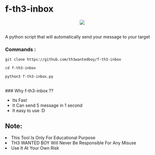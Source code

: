 # <b>f-th3-inbox</b>
<center>
<a href="https://twitter.com/th3wantedboy">
      <img src="https://img.shields.io/twitter/follow/th3wantedboy?style=social">
  </a>
      </center>
      <br/>
<p>A python script that will automatically send your message to your target</p>

### Commands :
``` shell script
git clone https://github.com/th3wantedboy/f-th3-inbox
```
``` shell script
cd f-th3-inbox
```
``` shell script
python3 f-th3-inbox.py
```
<br/>
### Why f-th3-inbox ??

- Its Fast
- It Can send 5 message in 1 second
- It easy to use :D

## Note:
<li>This Tool Is Only For Educational Purpose</li>
<li>TH3 WANTED BOY Will Never Be Responsible For Any Misuse</li>
<li>Use It At Your Own Risk</li>
